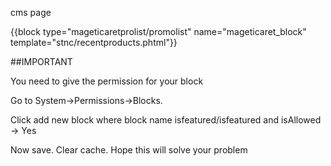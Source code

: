 

cms page 

{{block type="mageticaretprolist/promolist" name="mageticaret_block" template="stnc/recentproducts.phtml"}}


##IMPORTANT 

You need to give the permission for your block

Go to System->Permissions->Blocks.

Click add new block where block name isfeatured/isfeatured and isAllowed -> Yes

Now save. Clear cache. Hope this will solve your problem
